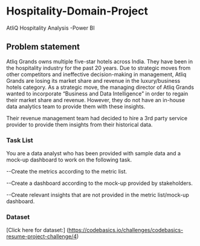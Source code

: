 # Hospitality-Domain-Project
AtliQ Hospitality Analysis -Power BI
## Problem statement
Atliq Grands owns multiple five-star hotels across India. They have been in the hospitality industry for the past 20 years. Due to strategic moves from other competitors and ineffective decision-making in management, Atliq Grands are losing its market share and revenue in the luxury/business hotels category. As a strategic move, the managing director of Atliq Grands wanted to incorporate “Business and Data Intelligence” in order to regain their market share and revenue. However, they do not have an in-house data analytics team to provide them with these insights.

Their revenue management team had decided to hire a 3rd party service provider to provide them insights from their historical data.

### Task List

You are a data analyst who has been provided with sample data and a mock-up dashboard to work on the following task. 

--Create the metrics according to the metric list.

--Create a dashboard according to the mock-up provided by stakeholders.

--Create relevant insights that are not provided in the metric list/mock-up dashboard.
### Dataset
[Click here for dataset:] (https://codebasics.io/challenges/codebasics-resume-project-challenge/4)
